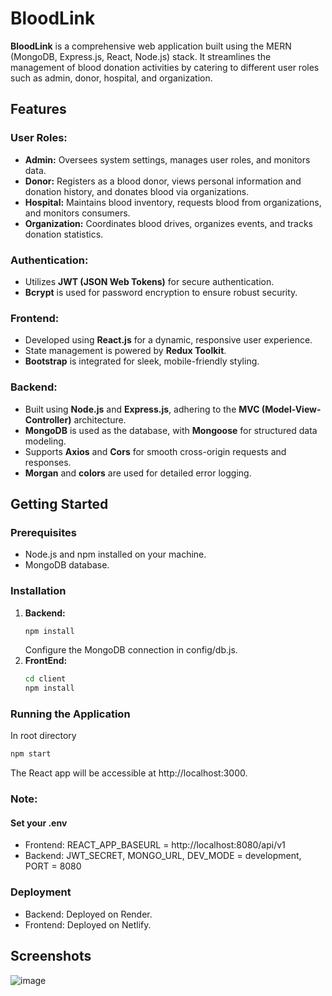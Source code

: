 # BloodLink

**BloodLink** is a comprehensive web application built using the MERN (MongoDB, Express.js, React, Node.js) stack. It streamlines the management of blood donation activities by catering to different user roles such as admin, donor, hospital, and organization.

## Features

### User Roles:
- **Admin:** Oversees system settings, manages user roles, and monitors data.
- **Donor:** Registers as a blood donor, views personal information and donation history, and donates blood via organizations.
- **Hospital:** Maintains blood inventory, requests blood from organizations, and monitors consumers.
- **Organization:** Coordinates blood drives, organizes events, and tracks donation statistics.

### Authentication:
- Utilizes **JWT (JSON Web Tokens)** for secure authentication.
- **Bcrypt** is used for password encryption to ensure robust security.

### Frontend:
- Developed using **React.js** for a dynamic, responsive user experience.
- State management is powered by **Redux Toolkit**.
- **Bootstrap** is integrated for sleek, mobile-friendly styling.

### Backend:
- Built using **Node.js** and **Express.js**, adhering to the **MVC (Model-View-Controller)** architecture.
- **MongoDB** is used as the database, with **Mongoose** for structured data modeling.
- Supports **Axios** and **Cors** for smooth cross-origin requests and responses.
- **Morgan** and **colors** are used for detailed error logging.

## Getting Started

### Prerequisites

- Node.js and npm installed on your machine.
- MongoDB database.

### Installation

1. **Backend:**
   ```bash
   npm install
   ```
   Configure the MongoDB connection in config/db.js.
2. **FrontEnd:**
   ```bash
   cd client
   npm install
   ```
### Running the Application
In root directory
```bash
npm start
```
The React app will be accessible at http://localhost:3000.

### Note:
#### Set your .env
- Frontend:
  REACT_APP_BASEURL = http://localhost:8080/api/v1
- Backend:
  JWT_SECRET, MONGO_URL, DEV_MODE = development, PORT = 8080

### Deployment
- Backend: Deployed on Render.
- Frontend: Deployed on Netlify.

## Screenshots
![image](https://github.com/user-attachments/assets/1e5109cc-aa3d-4d54-821c-541f7b7aaa0b)
